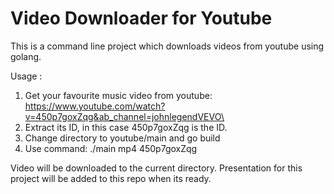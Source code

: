 # Video Downloader for Youtube
This is a command line project which downloads videos from youtube using golang.

Usage : 
1) Get your favourite music video from youtube: https://www.youtube.com/watch?v=450p7goxZqg&ab_channel=johnlegendVEVO\
2) Extract its ID, in this case 450p7goxZqg is the ID.
3) Change directory to youtube/main and go build
4) Use command: ./main mp4 450p7goxZqg

Video will be downloaded to the current directory.
Presentation for this project will be added to this repo when its ready.
